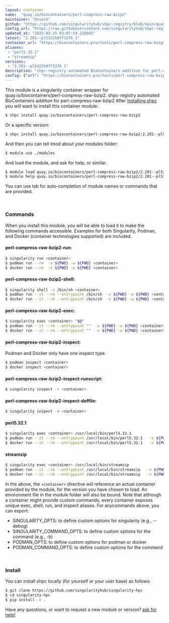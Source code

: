 ```yaml
---
layout: container
name:  "quay.io/biocontainers/perl-compress-raw-bzip2"
maintainer: "@vsoch"
github: "https://github.com/singularityhub/shpc-registry/blob/main/quay.io/biocontainers/perl-compress-raw-bzip2/container.yaml"
config_url: "https://raw.githubusercontent.com/singularityhub/shpc-registry/main/quay.io/biocontainers/perl-compress-raw-bzip2/container.yaml"
updated_at: "2023-03-15 03:07:29.228043"
latest: "2.201--pl5321h87f3376_1"
container_url: "https://biocontainers.pro/tools/perl-compress-raw-bzip2"
aliases:
 - "perl5.32.1"
 - "streamzip"
versions:
 - "2.201--pl5321h87f3376_1"
description: "shpc-registry automated BioContainers addition for perl-compress-raw-bzip2"
config: {"url": "https://biocontainers.pro/tools/perl-compress-raw-bzip2", "maintainer": "@vsoch", "description": "shpc-registry automated BioContainers addition for perl-compress-raw-bzip2", "latest": {"2.201--pl5321h87f3376_1": "sha256:6d82c45844f6a6a9765f8aed7c5528c71663ef2b51616d805c6d7b2073058779"}, "tags": {"2.201--pl5321h87f3376_1": "sha256:6d82c45844f6a6a9765f8aed7c5528c71663ef2b51616d805c6d7b2073058779"}, "docker": "quay.io/biocontainers/perl-compress-raw-bzip2", "aliases": {"perl5.32.1": "/usr/local/bin/perl5.32.1", "streamzip": "/usr/local/bin/streamzip"}}
---
```


This module is a singularity container wrapper for quay.io/biocontainers/perl-compress-raw-bzip2.
shpc-registry automated BioContainers addition for perl-compress-raw-bzip2
After [installing shpc](#install) you will want to install this container module:


```bash
$ shpc install quay.io/biocontainers/perl-compress-raw-bzip2
```

Or a specific version:

```bash
$ shpc install quay.io/biocontainers/perl-compress-raw-bzip2:2.201--pl5321h87f3376_1
```

And then you can tell lmod about your modules folder:

```bash
$ module use ./modules
```

And load the module, and ask for help, or similar.

```bash
$ module load quay.io/biocontainers/perl-compress-raw-bzip2/2.201--pl5321h87f3376_1
$ module help quay.io/biocontainers/perl-compress-raw-bzip2/2.201--pl5321h87f3376_1
```

You can use tab for auto-completion of module names or commands that are provided.

<br>

### Commands

When you install this module, you will be able to load it to make the following commands accessible.
Examples for both Singularity, Podman, and Docker (container technologies supported) are included.

#### perl-compress-raw-bzip2-run:

```bash
$ singularity run <container>
$ podman run --rm  -v ${PWD} -w ${PWD} <container>
$ docker run --rm  -v ${PWD} -w ${PWD} <container>
```

#### perl-compress-raw-bzip2-shell:

```bash
$ singularity shell -s /bin/sh <container>
$ podman run --it --rm --entrypoint /bin/sh  -v ${PWD} -w ${PWD} <container>
$ docker run --it --rm --entrypoint /bin/sh  -v ${PWD} -w ${PWD} <container>
```

#### perl-compress-raw-bzip2-exec:

```bash
$ singularity exec <container> "$@"
$ podman run --it --rm --entrypoint ""  -v ${PWD} -w ${PWD} <container> "$@"
$ docker run --it --rm --entrypoint ""  -v ${PWD} -w ${PWD} <container> "$@"
```

#### perl-compress-raw-bzip2-inspect:

Podman and Docker only have one inspect type.

```bash
$ podman inspect <container>
$ docker inspect <container>
```

#### perl-compress-raw-bzip2-inspect-runscript:

```bash
$ singularity inspect -r <container>
```

#### perl-compress-raw-bzip2-inspect-deffile:

```bash
$ singularity inspect -d <container>
```


#### perl5.32.1

```bash
$ singularity exec <container> /usr/local/bin/perl5.32.1
$ podman run --it --rm --entrypoint /usr/local/bin/perl5.32.1   -v ${PWD} -w ${PWD} <container> -c " $@"
$ docker run --it --rm --entrypoint /usr/local/bin/perl5.32.1   -v ${PWD} -w ${PWD} <container> -c " $@"
```


#### streamzip

```bash
$ singularity exec <container> /usr/local/bin/streamzip
$ podman run --it --rm --entrypoint /usr/local/bin/streamzip   -v ${PWD} -w ${PWD} <container> -c " $@"
$ docker run --it --rm --entrypoint /usr/local/bin/streamzip   -v ${PWD} -w ${PWD} <container> -c " $@"
```



In the above, the `<container>` directive will reference an actual container provided
by the module, for the version you have chosen to load. An environment file in the
module folder will also be bound. Note that although a container
might provide custom commands, every container exposes unique exec, shell, run, and
inspect aliases. For anycommands above, you can export:

 - SINGULARITY_OPTS: to define custom options for singularity (e.g., --debug)
 - SINGULARITY_COMMAND_OPTS: to define custom options for the command (e.g., -b)
 - PODMAN_OPTS: to define custom options for podman or docker
 - PODMAN_COMMAND_OPTS: to define custom options for the command

<br>

### Install

You can install shpc locally (for yourself or your user base) as follows:

```bash
$ git clone https://github.com/singularityhub/singularity-hpc
$ cd singularity-hpc
$ pip install -e .
```

Have any questions, or want to request a new module or version? [ask for help!](https://github.com/singularityhub/singularity-hpc/issues)